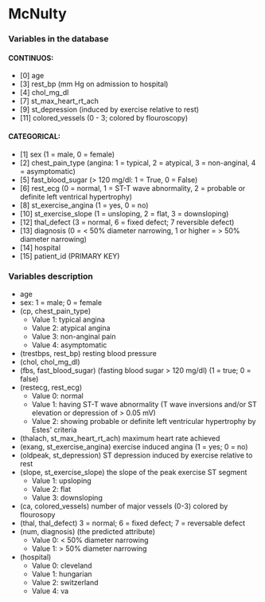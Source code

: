 # McNulty

### Variables in the database
#### CONTINUOS:
* [0] age
* [3] rest_bp (mm Hg on admission to hospital)
* [4] chol_mg_dl
* [7] st_max_heart_rt_ach
* [9] st_depression (induced by exercise relative to rest)
* [11] colored_vessels (0 - 3; colored by flouroscopy)

#### CATEGORICAL:
* [1] sex (1 = male, 0 = female)
* [2] chest_pain_type (angina: 1 = typical, 2 = atypical, 3 = non-anginal, 4 = asymptomatic)
* [5] fast_blood_sugar (> 120 mg/dl: 1 = True, 0 = False)
* [6] rest_ecg (0 = normal, 1 = ST-T wave abnormality, 2 = probable or definite left ventrical hypertrophy)
* [8] st_exercise_angina (1 = yes, 0 = no)
* [10] st_exercise_slope (1 = unsloping, 2 = flat, 3 = downsloping)
* [12] thal_defect (3 = normal, 6 = fixed defect; 7 reversible defect)
* [13] diagnosis (0 = < 50% diameter narrowing, 1 or higher = > 50% diameter narrowing)
* [14] hospital
* [15] patient_id (PRIMARY KEY)

### Variables description
* age
* sex: 1 = male; 0 = female
* (cp, chest_pain_type)
    * Value 1: typical angina
    * Value 2: atypical angina
    * Value 3: non-anginal pain
    * Value 4: asymptomatic
* (trestbps, rest_bp)  resting blood pressure
* (chol, chol_mg_dl)
* (fbs, fast_blood_sugar) (fasting blood sugar > 120 mg/dl)  (1 = true; 0 = false)
* (restecg, rest_ecg)
    * Value 0: normal
    * Value 1: having ST-T wave abnormality (T wave inversions and/or ST elevation or depression of > 0.05 mV)
    * Value 2: showing probable or definite left ventricular hypertrophy by Estes' criteria
* (thalach, st_max_heart_rt_ach) maximum heart rate achieved
* (exang, st_exercise_angina) exercise induced angina (1 = yes; 0 = no)
* (oldpeak, st_depression) ST depression induced by exercise relative to rest
* (slope, st_exercise_slope) the slope of the peak exercise ST segment
    * Value 1: upsloping
    * Value 2: flat
    * Value 3: downsloping
* (ca, colored_vessels) number of major vessels (0-3) colored by flourosopy
* (thal, thal_defect) 3 = normal; 6 = fixed defect; 7 = reversable defect
* (num, diagnosis)       (the predicted attribute)
    * Value 0: < 50% diameter narrowing
    * Value 1: > 50% diameter narrowing
* (hospital)
    * Value 0: cleveland
    * Value 1: hungarian
    * Value 2: switzerland
    * Value 4: va